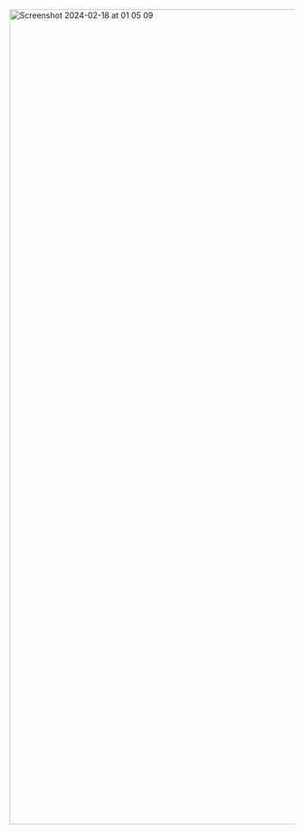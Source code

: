 <img width="1440" alt="Screenshot 2024-02-18 at 01 05 09" src="https://github.com/AltasAhsen/patika_react_hw_2/assets/95769993/b5fff20e-e671-44ee-bc60-fb97d2ac3d91">
